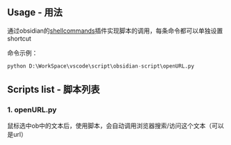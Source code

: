 ## Usage - 用法

通过obsidian的[shellcommands](https://github.com/Taitava/obsidian-shellcommands)插件实现脚本的调用，每条命令都可以单独设置shortcut

命令示例：

```python
python D:\WorkSpace\vscode\script\obsidian-script\openURL.py
```

## Scripts list - 脚本列表

### 1. openURL.py

鼠标选中ob中的文本后，使用脚本，会自动调用浏览器搜索/访问这个文本（可以是url）